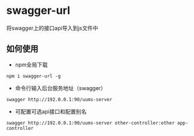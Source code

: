 # swagger-url
将swagger上的接口api导入到js文件中

## 如何使用
- npm全局下载
```
npm i swagger-url -g
```
- 命令行输入后台服务地址（swagger）
```
swagger http://192.0.0.1:90/uums-server
```
- 可配置可选api接口和配置别名
```
swagger http://192.0.0.1:90/uums-server other-controller:other app-controller
